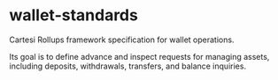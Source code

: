 # wallet-standards

Cartesi Rollups framework specification for wallet operations.

Its goal is to define advance and inspect requests for managing assets, including deposits, withdrawals, transfers, and balance inquiries.
